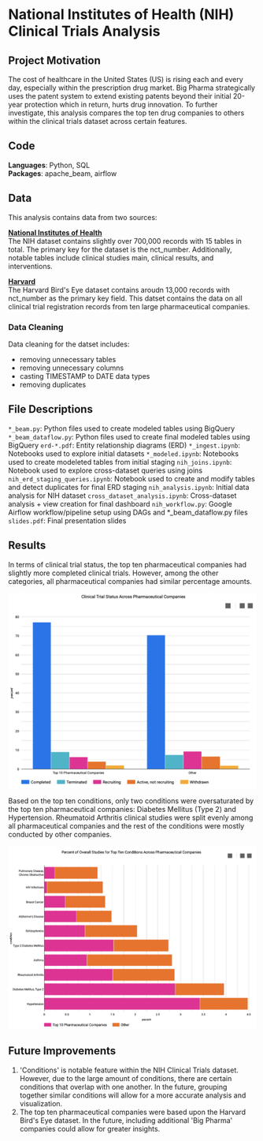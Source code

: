 # National Institutes of Health (NIH) Clinical Trials Analysis 

## Project Motivation 
The cost of healthcare in the United States (US) is rising each and every day, especially within the prescription drug market. Big Pharma strategically uses the patent system to extend existing patents beyond their initial 20-year protection which in return, hurts drug innovation. To further investigate, this analysis compares the top ten drug companies to others within the clinical trials dataset across certain features. 

## Code
**Languages**: Python, SQL <br>
**Packages**: apache_beam, airflow

## Data 
This analysis contains data from two sources: 

[**National Institutes of Health**](https://clinicaltrials.gov/api/gui/ref/download_all) <br>
The NIH dataset contains slightly over 700,000 records with 15 tables in total. The primary key for the dataset is the nct_number. Additionally, notable tables include clinical studies main, clinical results, and interventions. 

[**Harvard**](https://www.aerodatalab.org/birds-eye-view-of-research-landscape) <br>
The Harvard Bird's Eye dataset contains aroudn 13,000 records with nct_number as the primary key field. This datset contains the data on all clinical trial registration records from ten large pharmaceutical companies. 

### Data Cleaning 
Data cleaning for the datset includes: 
- removing unnecessary tables
- removing unnecessary columns 
- casting TIMESTAMP to DATE data types 
- removing duplicates 

## File Descriptions
`*_beam.py`: Python files used to create modeled tables using BigQuery
`*_beam_dataflow.py`: Python files used to create final modeled tables using BigQuery
`erd-*.pdf`: Entity relationship diagrams (ERD)
`*_ingest.ipynb`: Notebooks used to explore initial datasets 
`*_modeled.ipynb`: Notebooks used to create modeleted tables from initial staging 
`nih_joins.ipynb`: Notebook used to explore cross-dataset queries using joins 
`nih_erd_staging_queries.ipynb`: Notebook used to create and modify tables and detect duplicates for final ERD staging 
`nih_analysis.ipynb`: Initial data analysis for NIH dataset 
`cross_dataset_analysis.ipynb`: Cross-dataset analysis + view creation for final dashboard 
`nih_workflow.py`: Google Airflow workflow/pipeline setup using DAGs and *_beam_dataflow.py files 
`slides.pdf`: Final presentation slides 

## Results 
In terms of clinical trial status, the top ten pharmaceutical companies had slightly more completed clinical trials. However, among the other categories, all pharmaceutical companies had similar percentage amounts. 

![overall_status](https://github.com/abelasandovalg/clinical-trials/blob/main/images/overall_status.png)

Based on the top ten conditions, only two conditions were oversaturated by the top ten pharmaceutical companies: Diabetes Mellitus (Type 2) and Hypertension. Rheumatoid Arthritis clinical studies were split evenly among all pharmaceutical companies and the rest of the conditions were mostly conducted by other companies. 

![conditions](https://github.com/abelasandovalg/clinical-trials/blob/main/images/conditions.png)

## Future Improvements 
1. 'Conditions' is notable feature within the NIH Clinical Trials dataset. However, due to the large amount of conditions, there are certain conditions that overlap with one another. In the future, grouping together similar conditions will allow for a more accurate analysis and visualization. 
2. The top ten pharmaceutical companies were based upon the Harvard Bird's Eye dataset. In the future, including additional 'Big Pharma' companies could allow for greater insights.
